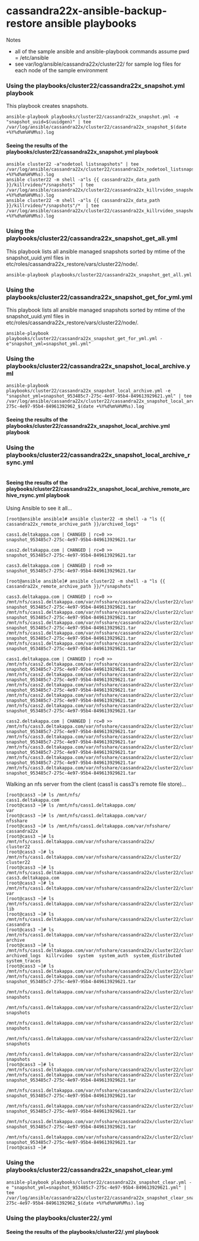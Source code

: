 # cassandra22x-ansible-backup-restore ansible playbooks 
Notes 
- all of the sample ansible and ansible-playbook commands assume pwd = /etc/ansible
- see var/log/ansible/cassandra22x/cluster22/ for sample log files for each node of the sample environment
### Using the playbooks/cluster22/cassandra22x_snapshot.yml playbook
This playbook creates snapshots.
```
ansible-playbook playbooks/cluster22/cassandra22x_snapshot.yml -e "snapshot_uuid=$(uuidgen)" | tee /var/log/ansible/cassandra22x/cluster22/cassandra22x_snapshot_$(date +%Y%d%m%H%M%s).log
```
#### Seeing the results of the playbooks/cluster22/cassandra22x_snapshot.yml playbook
```
ansible cluster22 -a"nodetool listsnapshots" | tee /var/log/ansible/cassandra22x/cluster22/cassandra22x_nodetool_listsnapshots_$(date +%Y%d%m%H%M%s).log
ansible cluster22 -m shell -a"ls {{ cassandra22x_data_path }}/killrvideo/*/snapshots"  | tee /var/log/ansible/cassandra22x/cluster22/cassandra22x_killrvideo_snapshot_ls__$(date +%Y%d%m%H%M%s).log
ansible cluster22 -m shell -a"ls {{ cassandra22x_data_path }}/killrvideo/*/snapshots"/*  | tee /var/log/ansible/cassandra22x/cluster22/cassandra22x_killrvideo_snapshot_contents_ls__$(date +%Y%d%m%H%M%s).log
```
### Using the playbooks/cluster22/cassandra22x_snapshot_get_all.yml
This playbook lists all ansible managed snapshots sorted by mtime of the snapshot_uuid.yml files in etc/roles/cassandra22x_restore/vars/cluster22/node/.
```
ansible-playbook playbooks/cluster22/cassandra22x_snapshot_get_all.yml
```
### Using the playbooks/cluster22/cassandra22x_snapshot_get_for_yml.yml
This playbook lists all ansible managed snapshots sorted by mtime of the snapshot_uuid.yml files in etc/roles/cassandra22x_restore/vars/cluster22/node/.
```
ansible-playbook playbooks/cluster22/cassandra22x_snapshot_get_for_yml.yml -e"snapshot_yml=snapshot_yml.yml"
```
### Using the playbooks/cluster22/cassandra22x_snapshot_local_archive.yml
```
ansible-playbook playbooks/cluster22/cassandra22x_snapshot_local_archive.yml -e "snapshot_yml=snapshot_953485c7-275c-4e97-95b4-849613929621.yml" | tee /var/log/ansible/cassandra22x/cluster22/cassandra22x_snapshot_local_archive_snapshot_953485c7-275c-4e97-95b4-84961392962_$(date +%Y%d%m%H%M%s).log
```
#### Seeing the results of the playbooks/cluster22/cassandra22x_snapshot_local_archive.yml playbook

### Using the playbooks/cluster22/cassandra22x_snapshot_local_archive_rsync.yml
```

```
#### Seeing the results of the playbooks/cluster22/cassandra22x_snapshot_local_archive_remote_archive_rsync.yml playbook
Using Ansible to see it all...
```
[root@ansible ansible]# ansible cluster22 -m shell -a "ls {{ cassandra22x_remote_archive_path }}/archived_logs"

cass1.deltakappa.com | CHANGED | rc=0 >>
snapshot_953485c7-275c-4e97-95b4-849613929621.tar

cass2.deltakappa.com | CHANGED | rc=0 >>
snapshot_953485c7-275c-4e97-95b4-849613929621.tar

cass3.deltakappa.com | CHANGED | rc=0 >>
snapshot_953485c7-275c-4e97-95b4-849613929621.tar

[root@ansible ansible]# ansible cluster22 -m shell -a "ls {{ cassandra22x_remote_archive_path }}/*/snapshots"

cass3.deltakappa.com | CHANGED | rc=0 >>
/mnt/nfs/cass1.deltakappa.com/var/nfsshare/cassandra22x/cluster22/cluster22/cass3.deltakappa.com/var/lib/cassandra/archive/killrvideo/snapshots:
snapshot_953485c7-275c-4e97-95b4-849613929621.tar
/mnt/nfs/cass1.deltakappa.com/var/nfsshare/cassandra22x/cluster22/cluster22/cass3.deltakappa.com/var/lib/cassandra/archive/system_auth/snapshots:
snapshot_953485c7-275c-4e97-95b4-849613929621.tar
/mnt/nfs/cass1.deltakappa.com/var/nfsshare/cassandra22x/cluster22/cluster22/cass3.deltakappa.com/var/lib/cassandra/archive/system_distributed/snapshots:
snapshot_953485c7-275c-4e97-95b4-849613929621.tar
/mnt/nfs/cass1.deltakappa.com/var/nfsshare/cassandra22x/cluster22/cluster22/cass3.deltakappa.com/var/lib/cassandra/archive/system/snapshots:
snapshot_953485c7-275c-4e97-95b4-849613929621.tar
/mnt/nfs/cass1.deltakappa.com/var/nfsshare/cassandra22x/cluster22/cluster22/cass3.deltakappa.com/var/lib/cassandra/archive/system_traces/snapshots:
snapshot_953485c7-275c-4e97-95b4-849613929621.tar

cass1.deltakappa.com | CHANGED | rc=0 >>
/mnt/nfs/cass2.deltakappa.com/var/nfsshare/cassandra22x/cluster22/cluster22/cass1.deltakappa.com/var/lib/cassandra/archive/killrvideo/snapshots:
snapshot_953485c7-275c-4e97-95b4-849613929621.tar
/mnt/nfs/cass2.deltakappa.com/var/nfsshare/cassandra22x/cluster22/cluster22/cass1.deltakappa.com/var/lib/cassandra/archive/system_auth/snapshots:
snapshot_953485c7-275c-4e97-95b4-849613929621.tar
/mnt/nfs/cass2.deltakappa.com/var/nfsshare/cassandra22x/cluster22/cluster22/cass1.deltakappa.com/var/lib/cassandra/archive/system_distributed/snapshots:
snapshot_953485c7-275c-4e97-95b4-849613929621.tar
/mnt/nfs/cass2.deltakappa.com/var/nfsshare/cassandra22x/cluster22/cluster22/cass1.deltakappa.com/var/lib/cassandra/archive/system/snapshots:
snapshot_953485c7-275c-4e97-95b4-849613929621.tar
/mnt/nfs/cass2.deltakappa.com/var/nfsshare/cassandra22x/cluster22/cluster22/cass1.deltakappa.com/var/lib/cassandra/archive/system_traces/snapshots:
snapshot_953485c7-275c-4e97-95b4-849613929621.tar

cass2.deltakappa.com | CHANGED | rc=0 >>
/mnt/nfs/cass3.deltakappa.com/var/nfsshare/cassandra22x/cluster22/cluster22/cass2.deltakappa.com/var/lib/cassandra/archive/killrvideo/snapshots:
snapshot_953485c7-275c-4e97-95b4-849613929621.tar
/mnt/nfs/cass3.deltakappa.com/var/nfsshare/cassandra22x/cluster22/cluster22/cass2.deltakappa.com/var/lib/cassandra/archive/system_auth/snapshots:
snapshot_953485c7-275c-4e97-95b4-849613929621.tar
/mnt/nfs/cass3.deltakappa.com/var/nfsshare/cassandra22x/cluster22/cluster22/cass2.deltakappa.com/var/lib/cassandra/archive/system_distributed/snapshots:
snapshot_953485c7-275c-4e97-95b4-849613929621.tar
/mnt/nfs/cass3.deltakappa.com/var/nfsshare/cassandra22x/cluster22/cluster22/cass2.deltakappa.com/var/lib/cassandra/archive/system/snapshots:
snapshot_953485c7-275c-4e97-95b4-849613929621.tar
/mnt/nfs/cass3.deltakappa.com/var/nfsshare/cassandra22x/cluster22/cluster22/cass2.deltakappa.com/var/lib/cassandra/archive/system_traces/snapshots:
snapshot_953485c7-275c-4e97-95b4-849613929621.tar
```

Walking an nfs server from the client (cass1 is cass3's remote file store)...
```
[root@cass3 ~]# ls /mnt/nfs/
cass1.deltakappa.com
[root@cass3 ~]# ls /mnt/nfs/cass1.deltakappa.com/
var
[root@cass3 ~]# ls /mnt/nfs/cass1.deltakappa.com/var/
nfsshare
[root@cass3 ~]# ls /mnt/nfs/cass1.deltakappa.com/var/nfsshare/
cassandra22x
[root@cass3 ~]# ls /mnt/nfs/cass1.deltakappa.com/var/nfsshare/cassandra22x/
cluster22
[root@cass3 ~]# ls /mnt/nfs/cass1.deltakappa.com/var/nfsshare/cassandra22x/cluster22/
cluster22
[root@cass3 ~]# ls /mnt/nfs/cass1.deltakappa.com/var/nfsshare/cassandra22x/cluster22/cluster22/
cass3.deltakappa.com
[root@cass3 ~]# ls /mnt/nfs/cass1.deltakappa.com/var/nfsshare/cassandra22x/cluster22/cluster22/cass3.deltakappa.com/
var
[root@cass3 ~]# ls /mnt/nfs/cass1.deltakappa.com/var/nfsshare/cassandra22x/cluster22/cluster22/cass3.deltakappa.com/var/
lib
[root@cass3 ~]# ls /mnt/nfs/cass1.deltakappa.com/var/nfsshare/cassandra22x/cluster22/cluster22/cass3.deltakappa.com/var/lib/
cassandra
[root@cass3 ~]# ls /mnt/nfs/cass1.deltakappa.com/var/nfsshare/cassandra22x/cluster22/cluster22/cass3.deltakappa.com/var/lib/cassandra/
archive
[root@cass3 ~]# ls /mnt/nfs/cass1.deltakappa.com/var/nfsshare/cassandra22x/cluster22/cluster22/cass3.deltakappa.com/var/lib/cassandra/archive/
archived_logs  killrvideo  system  system_auth  system_distributed  system_traces
[root@cass3 ~]# ls /mnt/nfs/cass1.deltakappa.com/var/nfsshare/cassandra22x/cluster22/cluster22/cass3.deltakappa.com/var/lib/cassandra/archive/*
/mnt/nfs/cass1.deltakappa.com/var/nfsshare/cassandra22x/cluster22/cluster22/cass3.deltakappa.com/var/lib/cassandra/archive/archived_logs:
snapshot_953485c7-275c-4e97-95b4-849613929621.tar

/mnt/nfs/cass1.deltakappa.com/var/nfsshare/cassandra22x/cluster22/cluster22/cass3.deltakappa.com/var/lib/cassandra/archive/killrvideo:
snapshots

/mnt/nfs/cass1.deltakappa.com/var/nfsshare/cassandra22x/cluster22/cluster22/cass3.deltakappa.com/var/lib/cassandra/archive/system:
snapshots

/mnt/nfs/cass1.deltakappa.com/var/nfsshare/cassandra22x/cluster22/cluster22/cass3.deltakappa.com/var/lib/cassandra/archive/system_auth:
snapshots

/mnt/nfs/cass1.deltakappa.com/var/nfsshare/cassandra22x/cluster22/cluster22/cass3.deltakappa.com/var/lib/cassandra/archive/system_distributed:
snapshots

/mnt/nfs/cass1.deltakappa.com/var/nfsshare/cassandra22x/cluster22/cluster22/cass3.deltakappa.com/var/lib/cassandra/archive/system_traces:
snapshots
[root@cass3 ~]# ls /mnt/nfs/cass1.deltakappa.com/var/nfsshare/cassandra22x/cluster22/cluster22/cass3.deltakappa.com/var/lib/cassandra/archive/*/snapshots
/mnt/nfs/cass1.deltakappa.com/var/nfsshare/cassandra22x/cluster22/cluster22/cass3.deltakappa.com/var/lib/cassandra/archive/killrvideo/snapshots:
snapshot_953485c7-275c-4e97-95b4-849613929621.tar

/mnt/nfs/cass1.deltakappa.com/var/nfsshare/cassandra22x/cluster22/cluster22/cass3.deltakappa.com/var/lib/cassandra/archive/system_auth/snapshots:
snapshot_953485c7-275c-4e97-95b4-849613929621.tar

/mnt/nfs/cass1.deltakappa.com/var/nfsshare/cassandra22x/cluster22/cluster22/cass3.deltakappa.com/var/lib/cassandra/archive/system_distributed/snapshots:
snapshot_953485c7-275c-4e97-95b4-849613929621.tar

/mnt/nfs/cass1.deltakappa.com/var/nfsshare/cassandra22x/cluster22/cluster22/cass3.deltakappa.com/var/lib/cassandra/archive/system/snapshots:
snapshot_953485c7-275c-4e97-95b4-849613929621.tar

/mnt/nfs/cass1.deltakappa.com/var/nfsshare/cassandra22x/cluster22/cluster22/cass3.deltakappa.com/var/lib/cassandra/archive/system_traces/snapshots:
snapshot_953485c7-275c-4e97-95b4-849613929621.tar
[root@cass3 ~]#
```
### Using the playbooks/cluster22/cassandra22x_snapshot_clear.yml
```
ansible-playbook playbooks/cluster22/cassandra22x_snapshot_clear.yml -e "snapshot_yml=snapshot_953485c7-275c-4e97-95b4-849613929621.yml" | tee /var/log/ansible/cassandra22x/cluster22/cassandra22x_snapshot_clear_snapshot_953485c7-275c-4e97-95b4-84961392962_$(date +%Y%d%m%H%M%s).log
```

### Using the playbooks/cluster22/.yml
#### Seeing the results of the playbooks/cluster22/.yml playbook
